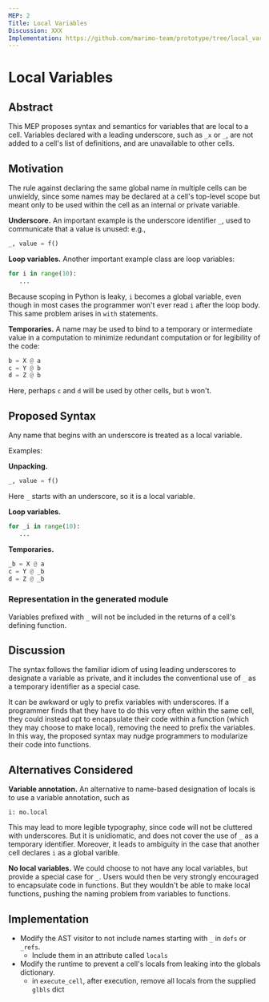 ```yaml
---
MEP: 2
Title: Local Variables
Discussion: XXX
Implementation: https://github.com/marimo-team/prototype/tree/local_variables
---
```


# Local Variables

## Abstract

This MEP proposes syntax and semantics for variables that are local to a cell.
Variables declared with a leading underscore, such as `_x` or `_`, are not
added to a cell's list of definitions, and are unavailable to other cells.

## Motivation

The rule against declaring the same global name in multiple cells can be
unwieldy, since some names may be declared at a cell's top-level scope but
meant only to be used within the cell as an internal or private variable.

**Underscore.**
An important example is the underscore identifier `_`, used to communicate that
a value is unused: e.g.,

```python
_, value = f()
```

**Loop variables.**
Another important example class are loop variables:

```python
for i in range(10):
   ...
```

Because scoping in Python is leaky, `i` becomes a global variable, even
though in most cases the programmer won't ever read `i` after the loop body.
This same problem arises in `with` statements.

**Temporaries.**
A name may be  used to bind to a temporary or intermediate value in a
computation to minimize redundant computation or for legibility of the code:

```python
b = X @ a
c = Y @ b
d = Z @ b
```

Here, perhaps `c` and `d` will be used by other cells, but `b` won't. 

## Proposed Syntax

Any name that begins with an underscore is treated as a local variable.

Examples:

**Unpacking.**

```python
_, value = f()
```

Here `_` starts with an underscore, so it is a local variable.

**Loop variables.**

```python
for _i in range(10):
   ...
```

**Temporaries.**

```python
_b = X @ a
c = Y @ _b
d = Z @ _b
```

### Representation in the generated module
Variables prefixed with `_` will not be included in the returns of a cell's
defining function.


## Discussion

The syntax follows the familiar idiom of using leading underscores to
designate a variable as private, and it includes the conventional use of `_` as
a temporary identifier as a special case.

It can be awkward or ugly to prefix variables with underscores. If a programmer finds
that they have to do this very often within the same cell, they could instead
opt to encapsulate their code within a function (which they may choose to make
local), removing the need to prefix the variables. In this way, the proposed
syntax may nudge programmers to modularize their code into functions.

## Alternatives Considered

**Variable annotation.** An alternative to name-based designation of locals
is to use a variable annotation, such as

```
i: mo.local
```

This may lead to more legible typography, since code will not be cluttered
with underscores. But it is unidiomatic, and does not cover the use of `_`
as a temporary identifier. Moreover, it leads to ambiguity in the case
that another cell declares `i` as a global varible.

**No local variables.** We could choose to not have any local variables, but
provide a special case for `_`. Users would then be very strongly encouraged to
encapsulate code in functions. But they wouldn't be able to make local
functions, pushing the naming problem from variables to functions.

## Implementation

- Modify the AST visitor to not include names starting with `_` in `defs` or `_refs`.
   - Include them in an attribute called `locals`
- Modify the runtime to prevent a cell's locals from leaking into the globals
  dictionary.
   - in `execute_cell`, after execution, remove all locals from the supplied
     `glbls` dict
